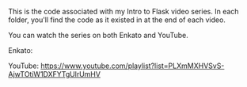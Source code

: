 This is the code associated with my Intro to Flask video series. In each folder, you'll find the code as it existed in at the end of each video.

You can watch the series on both Enkato and YouTube.

Enkato: 

YouTube: https://www.youtube.com/playlist?list=PLXmMXHVSvS-AjwTOtiW1DXFYTgUlrUmHV